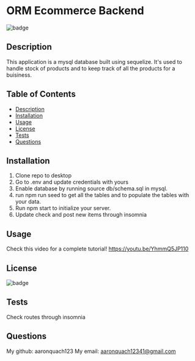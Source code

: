 
  # ORM Ecommerce Backend
  ![badge](https://img.shields.io/badge/license-Open-blue)

  ## Description 
  This application is a mysql database built using sequelize. It's used to handle stock of products and to keep track of all the products for a buisiness. 

  ## Table of Contents 
  - [Description](#description)
  - [Installation](#installation)
  - [Usage](#usage)
  - [License](#license)
  - [Tests](#tests)
  - [Questions](#questions)

  ## Installation
  1. Clone repo to desktop 
  2. Go to .env and update credentials with yours
  3. Enable database by running source db/schema.sql in mysql. 
  4. run npm run seed to get all the tables  and to populate the tables with your data. 
  5. Run npm start to initialize your server.
  6. Update check and post new items through insomnia

  ## Usage
  Check this video for a complete tutorial!
  https://youtu.be/YhmmQ5JP110

  ## License
  ![badge](https://img.shields.io/badge/license-Open-blue)

  ## Tests
  Check routes through insomnia

  ## Questions
  My github: aaronquach123
  My email: aaronquach12341@gmail.com
